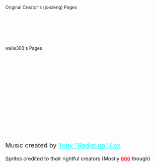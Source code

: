 <html><head>
	<title>Selection Screen</title>
	<link rel="stylesheet" href="css/undertale.css">
<link rel="stylesheet" type="text/css" media="screen" href="chrome-extension://nckpmjkjhkaofldkhcnknilcokejmcei/css/style.css"></head>

<body>
<p>Original Creator's (joezeng) Pages</p><br>
<a href="https://joezeng.github.io/ytmnd/bonetrousle-getting-faster/" style="color:white;">Original (Bonetrousle)</a><br>
<a href="https://joezeng.github.io/ytmnd/undyne-getting-faster/" style="color:white;">Undyne (NGAHHH!)</a><br>
<a href="https://joezeng.github.io/ytmnd/snowy-getting-slower/" style="color:white;">Snowy (getting slower)</a><br>
<br>
<p>walle303's Pages</p><br>
<a href="https://walle303.github.io/ytmnd/annoydog-getting-faster/" style="color:white;">Dog (Dog Song)</a><br>
<a href="https://walle303.github.io/ytmnd/errordog-getting-faster/" style="color:white;">Dog (Dance Of Dog)</a><br>
<a href="https://walle303.github.io/ytmnd/endogeny-getting-faster/" style="color:white;">Endogeny (Woofenstein)</a><br>
<a href="https://walle303.github.io/ytmnd/mettatonex-getting-faster/" style="color:white;">Mettaton EX (Death By Glamor)</a><br>
<a href="https://walle303.github.io/ytmnd/mettaton-getting-faster/" style="color:white;">Mettaton (Metal Crusher)</a><br>
<a href="https://walle303.github.io/ytmnd/spiders-getting-faster/" style="color:white;">Muffet (Spider Dance)</a><br>
<a href="https://walle303.github.io/ytmnd/sans.-getting-faster/" style="color:white;">Sans (sans.)</a><br>
<a href="https://walle303.github.io/ytmnd/badtime-getting-faster/" style="color:white;">Sans (Me</a><a href="https://walle303.github.io/ytmnd/gast-getting-gaster/" style="color:white;">g</a><a href="https://walle303.github.io/ytmnd/badtime-getting-faster/" style="color:white;">alovania)</a><br>
<a href="https://walle303.github.io/ytmnd/sans.-getting-slower/" style="color:white;">Slower Sans (sans.)</a><br>
<a href="https://walle303.github.io/ytmnd/temshop-getting-faster/" style="color:white;">Temmie (Tem Shop)</a><br>
<a href="https://walle303.github.io/ytmnd/nobody-getting-faster/" style="color:white;">??? (But Nobody Came)</a><br>
<br><br><br>

<p style="font-size:20px">Music created by <a href="https://twitter.com/fwugradiation" style="color:cyan;">Toby "Radiation" Fox</a></p>
<p style="font-size:16px">Sprites credited to their rightful creators (Mostly <a href="https://walle303.github.io/ytmnd/gast-getting-gaster/" style="color:red;">666</a> though)</p>
<!--- Original made by joezeng; https://github.com/joezeng -->



<div id="pmo-dp-content-hook" style="display: none; width: 1px; height: 1px;"></div></body></html>
